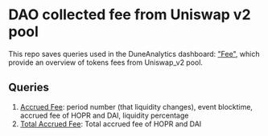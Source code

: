 # DAO collected fee from Uniswap v2 pool

This repo saves queries used in the DuneAnalytics dashboard: ["Fee"](https://duneanalytics.com/vickyzyyy/Fee), which provide an overview of tokens fees from Uniswap_v2 pool.

## Queries

1. [Accrued Fee](https://duneanalytics.com/queries/58133/115563): period number (that liquidity changes), event blocktime, accrued fee of HOPR and DAI, liquidity percentage
2. [Total Accrued Fee](https://duneanalytics.com/queries/58141): Total accrued fee of HOPR and DAI

